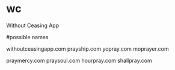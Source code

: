 # wc
Without Ceasing App

#possible names


withoutceasingapp.com
prayship.com
yopray.com
moprayer.com

praymercy.com
praysoul.com
hourpray.com
shallpray.com
